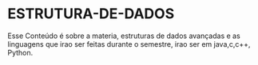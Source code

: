 # ESTRUTURA-DE-DADOS
Esse Conteúdo é sobre a materia, estruturas de dados avançadas e as linguagens que irao ser feitas durante o semestre, irao ser em java,c,c++, Python.

